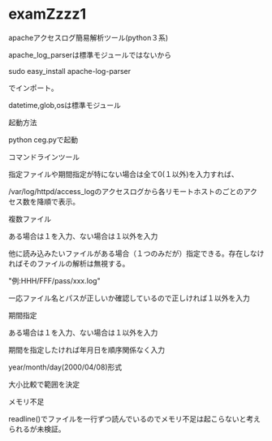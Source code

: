 # examZzzz1



apacheアクセスログ簡易解析ツール(python３系)

apache_log_parserは標準モジュールではないから

sudo easy_install apache-log-parser

でインポート。

datetime,glob,osは標準モジュール         





起動方法

python ceg.pyで起動


コマンドラインツール

指定ファイルや期間指定が特にない場合は全て0(１以外)を入力すれば、

/var/log/httpd/access_logのアクセスログから各リモートホストのごとのアクセス数を降順で表示。      



複数ファイル


ある場合は１を入力、ない場合は１以外を入力


他に読み込みたいファイルがある場合（１つのみだが）指定できる。存在しなければそのファイルの解析は無視する。


"例:HHH/FFF/pass/xxx.log"


一応ファイル名とパスが正しいか確認しているので正しければ１以外を入力       




期間指定


ある場合は１を入力、ない場合は１以外を入力           



期間を指定したければ年月日を順序関係なく入力

year/month/day(2000/04/08)形式

大小比較で範囲を決定           






メモリ不足


readline()でファイルを一行ずつ読んでいるのでメモリ不足は起こらないと考えられるが未検証。




